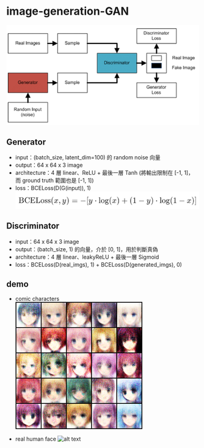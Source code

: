 # image-generation-GAN
![alt text](architecture.png)
## Generator
- input：(batch_size, latent_dim=100) 的 random noise 向量
- output：64 x 64 x 3 image
- architecture：4 層 linear、ReLU + 最後一層 Tanh (將輸出限制在 [-1, 1]，而 ground truth 範圍也是 [-1, 1])
- loss：BCELoss(D(G(input)), 1)  
![alt text](loss.png)

## Discriminator
- input：64 x 64 x 3 image
- output：(batch_size, 1) 的向量，介於 [0, 1]，用於判斷真偽
- architecture：4 層 linear、leakyReLU + 最後一層 Sigmoid
- loss：BCELoss(D(real_imgs), 1) + BCELoss(D(generated_imgs), 0)

## demo
- comic characters  
![alt text](comic-characters-demo/epoch_10.png)

- real human face
![alt text](real-face-demo/epoch_10.png)
